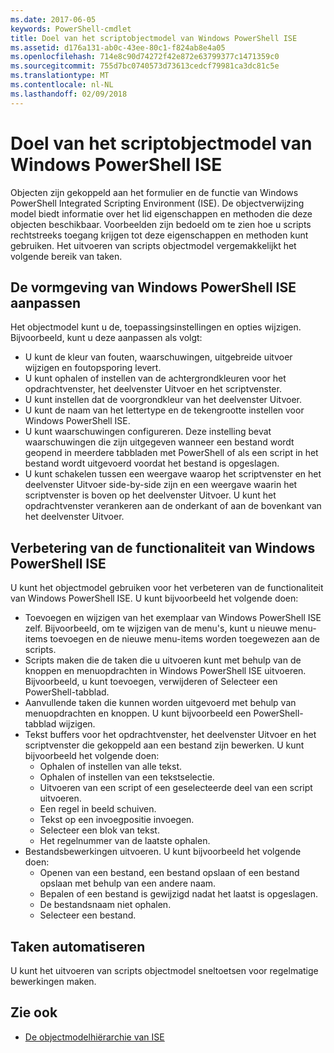 ```yaml
---
ms.date: 2017-06-05
keywords: PowerShell-cmdlet
title: Doel van het scriptobjectmodel van Windows PowerShell ISE
ms.assetid: d176a131-ab0c-43ee-80c1-f824ab8e4a05
ms.openlocfilehash: 714e8c90d74272f42e872e63799377c1471359c0
ms.sourcegitcommit: 755d7bc0740573d73613cedcf79981ca3dc81c5e
ms.translationtype: MT
ms.contentlocale: nl-NL
ms.lasthandoff: 02/09/2018
---
```

# <a name="purpose-of-the-windows-powershell-ise-scripting-object-model"></a>Doel van het scriptobjectmodel van Windows PowerShell ISE

Objecten zijn gekoppeld aan het formulier en de functie van Windows PowerShell Integrated Scripting Environment (ISE). De objectverwijzing model biedt informatie over het lid eigenschappen en methoden die deze objecten beschikbaar. Voorbeelden zijn bedoeld om te zien hoe u scripts rechtstreeks toegang krijgen tot deze eigenschappen en methoden kunt gebruiken. Het uitvoeren van scripts objectmodel vergemakkelijkt het volgende bereik van taken.

## <a name="customizing-the-appearance-of-windows-powershell-ise"></a>De vormgeving van Windows PowerShell ISE aanpassen

Het objectmodel kunt u de, toepassingsinstellingen en opties wijzigen. Bijvoorbeeld, kunt u deze aanpassen als volgt:

- U kunt de kleur van fouten, waarschuwingen, uitgebreide uitvoer wijzigen en foutopsporing levert.
- U kunt ophalen of instellen van de achtergrondkleuren voor het opdrachtvenster, het deelvenster Uitvoer en het scriptvenster.
- U kunt instellen dat de voorgrondkleur van het deelvenster Uitvoer.
- U kunt de naam van het lettertype en de tekengrootte instellen voor Windows PowerShell ISE.
- U kunt waarschuwingen configureren. Deze instelling bevat waarschuwingen die zijn uitgegeven wanneer een bestand wordt geopend in meerdere tabbladen met PowerShell of als een script in het bestand wordt uitgevoerd voordat het bestand is opgeslagen.
- U kunt schakelen tussen een weergave waarop het scriptvenster en het deelvenster Uitvoer side-by-side zijn en een weergave waarin het scriptvenster is boven op het deelvenster Uitvoer. U kunt het opdrachtvenster verankeren aan de onderkant of aan de bovenkant van het deelvenster Uitvoer.

## <a name="enhancing-the-functionality-of-windows-powershell-ise"></a>Verbetering van de functionaliteit van Windows PowerShell ISE

U kunt het objectmodel gebruiken voor het verbeteren van de functionaliteit van Windows PowerShell ISE. U kunt bijvoorbeeld het volgende doen:

- Toevoegen en wijzigen van het exemplaar van Windows PowerShell ISE zelf. Bijvoorbeeld, om te wijzigen van de menu's, kunt u nieuwe menu-items toevoegen en de nieuwe menu-items worden toegewezen aan de scripts.
- Scripts maken die de taken die u uitvoeren kunt met behulp van de knoppen en menuopdrachten in Windows PowerShell ISE uitvoeren. Bijvoorbeeld, u kunt toevoegen, verwijderen of Selecteer een PowerShell-tabblad.
- Aanvullende taken die kunnen worden uitgevoerd met behulp van menuopdrachten en knoppen. U kunt bijvoorbeeld een PowerShell-tabblad wijzigen.
- Tekst buffers voor het opdrachtvenster, het deelvenster Uitvoer en het scriptvenster die gekoppeld aan een bestand zijn bewerken. U kunt bijvoorbeeld het volgende doen:
  - Ophalen of instellen van alle tekst.
  - Ophalen of instellen van een tekstselectie.
  - Uitvoeren van een script of een geselecteerde deel van een script uitvoeren.
  - Een regel in beeld schuiven.
  - Tekst op een invoegpositie invoegen.
  - Selecteer een blok van tekst.
  - Het regelnummer van de laatste ophalen.
- Bestandsbewerkingen uitvoeren. U kunt bijvoorbeeld het volgende doen:
  - Openen van een bestand, een bestand opslaan of een bestand opslaan met behulp van een andere naam.
  - Bepalen of een bestand is gewijzigd nadat het laatst is opgeslagen.
  - De bestandsnaam niet ophalen.
  - Selecteer een bestand.

## <a name="automating-tasks"></a>Taken automatiseren

U kunt het uitvoeren van scripts objectmodel sneltoetsen voor regelmatige bewerkingen maken.

## <a name="see-also"></a>Zie ook
- [De objectmodelhiërarchie van ISE](The-ISE-Object-Model-Hierarchy.md)
